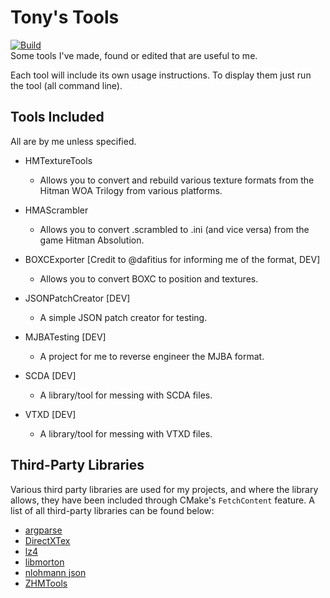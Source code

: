 # Tony's Tools
[![Build](https://github.com/AnthonyFuller/TonyTools/actions/workflows/build.yml/badge.svg)](https://github.com/AnthonyFuller/TonyTools/actions/workflows/build.yml)  
Some tools I've made, found or edited that are useful to me.

Each tool will include its own usage instructions. To display them just run the tool (all command line).

## Tools Included
All are by me unless specified.
- HMTextureTools
    - Allows you to convert and rebuild various texture formats from the Hitman WOA Trilogy from various platforms.

- HMAScrambler
   - Allows you to convert .scrambled to .ini (and vice versa) from the game Hitman Absolution.

- BOXCExporter \[Credit to @dafitius for informing me of the format, DEV\]
    - Allows you to convert BOXC to position and textures.

- JSONPatchCreator \[DEV\]
    - A simple JSON patch creator for testing.

- MJBATesting \[DEV\]
    - A project for me to reverse engineer the MJBA format.

- SCDA \[DEV\]
    - A library/tool for messing with SCDA files.

- VTXD \[DEV\]
    - A library/tool for messing with VTXD files.

## Third-Party Libraries
Various third party libraries are used for my projects, and where the library allows, they have been included through CMake's `FetchContent` feature.
A list of all third-party libraries can be found below:
- [argparse](https://github.com/p-ranav/argparse)
- [DirectXTex](https://github.com/microsoft/DirectXTex)
- [lz4](https://github.com/lz4/lz4/)
- [libmorton](https://github.com/Forceflow/libmorton/)
- [nlohmann json](https://github.com/nlohmann/json)
- [ZHMTools](https://github.com/OrfeasZ/ZHMTools)
